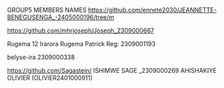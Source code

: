 GROUP5 MEMBERS NAMES
https://github.com/ennete2030/JEANNETTE-BENEGUSENGA_-2405000196/tree/m

https://github.com/mhrjoseph/Joseph_2309000667

Rugema 12 Irarora Rugema Patrick Reg: 2309001193

belyse-ira 2309000338

https://github.com/Sagastein/ ISHIMWE SAGE _2309000269
AHISHAKIYE OLIVIER (OLIVIER2401000911)
